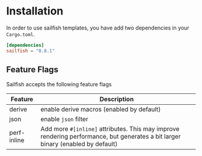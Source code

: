 # Installation

In order to use sailfish templates, you have add two dependencies in your `Cargo.toml`.

``` toml
[dependencies]
sailfish = "0.8.1"
```

## Feature Flags

Sailfish accepts the following feature flags

|Feature|Description|
|--|--|
|derive|enable derive macros (enabled by default)|
|json|enable `json` filter|
|perf-inline|Add more `#[inline]` attributes. This may improve rendering performance, but generates a bit larger binary (enabled by default)|
